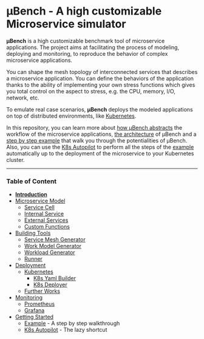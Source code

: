 # **µBench** - A high customizable Microservice simulator

**µBench** is a high customizable benchmark tool of microservice applications.
The project aims at facilitating the process of modeling, deploying and monitoring, to reproduce the behavior of complex microservice applications. 

You can shape the mesh topology of interconnected services that describes a microservice application.
You can define the behaviors of the application thanks to the ability of implementing your own stress functions which gives you total control on the aspect to stress, e.g. the CPU, memory, I/O, network, etc.

To emulate real case scenarios, **µBench** deploys the modeled applications on top of distributed environments, like [Kubernetes](https://kubernetes.io).

In this repository, you can learn more about [how µBench abstracts](/Docs/MicroserviceModel.md#Microservice-Model) the workflow of the microservice applications, [the architecture](/Docs/BuildingTools.md#Building-Tools) of µBench and a [step by step example](/Docs/GettingStarted.md#Example) that walk you through the potentialities of µBench.
Also, you can use the [K8s Autopilot](/Docs/GettingStarted.md#K8s-Autopilot) to perform all the steps of the [example](/Docs/GettingStarted.md#Example) automatically up to the deployment of the microservice to your Kubernetes cluster.

---
### Table of Content
* [**Introduction**](/README.md)
* [Microservice Model](/Docs/MicroserviceModel.md#Microservice-Model)
  * [Service Cell](/Docs/MicroserviceModel.md#Service-Cell)
  * [Internal Service](/Docs/MicroserviceModel.md#Internal-Service)
  * [External Services](/Docs/MicroserviceModel.md#External-Services)
  * [Custom Functions](/Docs/MicroserviceModel.md#Custom-Functions)
* [Building Tools](/Docs/BuildingTools.md#Building-Tools)
  * [Service Mesh Generator](/Docs/BuildingTools.md#Service-Mesh-Generator)
  * [Work Model Generator](/Docs/BuildingTools.md#Work-Model-Generator)
  * [Workload Generator](/Docs/BuildingTools.md#WorkLoad-Generator)
  * [Runner](/Docs/BuildingTools.md#Runner)
* [Deployment](/Docs/Deployment.md#Deployment)
    * [Kubernetes](/Docs/Deployment.md#Kubernetes)
      * [K8s Yaml Builder](/Docs/Deployment.md#K8s-Yaml-Builder)
      * [K8s Deployer](/Docs/Deployment.md#K8s-Deployer)
    * [Further Works](/Docs/Deployment.md#Further-Works)
* [Monitoring](/Monitoring/README.md#Monitoring)
    * [Prometheus](/Monitoring/README.md#Prometheus)
    * [Grafana](/Monitoring/README.md#Grafana)
* [Getting Started](/Docs/GettingStarted.md#Getting-Started)
    * [Example](/Docs/GettingStarted.md#Example) - A step by step walkthrough
    * [K8s Autopilot](/Docs/GettingStarted.md#K8s-Autopilot) - The lazy shortcut

